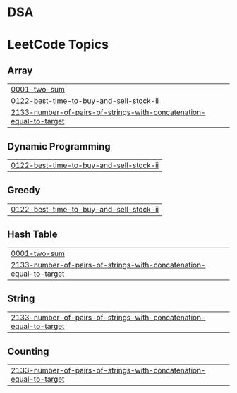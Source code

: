 # DSA
<!---LeetCode Topics Start-->
# LeetCode Topics
## Array
|  |
| ------- |
| [0001-two-sum](https://github.com/piratE-oF-interneT/DSA/tree/master/0001-two-sum) |
| [0122-best-time-to-buy-and-sell-stock-ii](https://github.com/piratE-oF-interneT/DSA/tree/master/0122-best-time-to-buy-and-sell-stock-ii) |
| [2133-number-of-pairs-of-strings-with-concatenation-equal-to-target](https://github.com/piratE-oF-interneT/DSA/tree/master/2133-number-of-pairs-of-strings-with-concatenation-equal-to-target) |
## Dynamic Programming
|  |
| ------- |
| [0122-best-time-to-buy-and-sell-stock-ii](https://github.com/piratE-oF-interneT/DSA/tree/master/0122-best-time-to-buy-and-sell-stock-ii) |
## Greedy
|  |
| ------- |
| [0122-best-time-to-buy-and-sell-stock-ii](https://github.com/piratE-oF-interneT/DSA/tree/master/0122-best-time-to-buy-and-sell-stock-ii) |
## Hash Table
|  |
| ------- |
| [0001-two-sum](https://github.com/piratE-oF-interneT/DSA/tree/master/0001-two-sum) |
| [2133-number-of-pairs-of-strings-with-concatenation-equal-to-target](https://github.com/piratE-oF-interneT/DSA/tree/master/2133-number-of-pairs-of-strings-with-concatenation-equal-to-target) |
## String
|  |
| ------- |
| [2133-number-of-pairs-of-strings-with-concatenation-equal-to-target](https://github.com/piratE-oF-interneT/DSA/tree/master/2133-number-of-pairs-of-strings-with-concatenation-equal-to-target) |
## Counting
|  |
| ------- |
| [2133-number-of-pairs-of-strings-with-concatenation-equal-to-target](https://github.com/piratE-oF-interneT/DSA/tree/master/2133-number-of-pairs-of-strings-with-concatenation-equal-to-target) |
<!---LeetCode Topics End-->